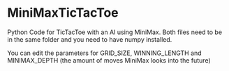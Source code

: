 # MiniMaxTicTacToe

Python Code for TicTacToe with an AI using MiniMax.
Both files need to be in the same folder and you need to have numpy installed.

You can edit the parameters for GRID_SIZE, WINNING_LENGTH and MINIMAX_DEPTH (the amount of moves MiniMax looks into the future)
